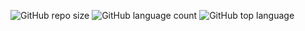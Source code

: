 ![GitHub repo size](https://img.shields.io/github/repo-size/andresantanajr/instagram-project)
![GitHub language count](https://img.shields.io/github/languages/count/andresantanajr/instagram-project)
![GitHub top language](https://img.shields.io/github/languages/top/andresantanajr/instagram-project)

